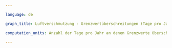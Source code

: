 ```yaml
---

language: de   

graph_title: Luftverschmutzung - Grenzwertüberschreitungen (Tage pro Jahr)

computation_units: Anzahl der Tage pro Jahr an denen Grenzwerte überschritten wurden

---
```

